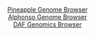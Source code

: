 <div id="Pineapple_Genome_Browser" align="center">
  <a href="https://igv.org/app/?sessionURL=blob:zZJda9swFIb_i6BlA8eW7MSODWG4abemTZa1ITVNKUaxZVvUlhxJ_mhD_vu0srGbDpqLjYEupIM.3vPo2YOWCEk5AwGwTTQyEQIGkAXvVriqS_IVV0SCIMOlJAYQJCOCsISAYA8yLBVe3871yUKpWgaWRVU9qDDLuSkdE1f4hTPcSTPhlTXlZYm3XGDFhbTOBG65RfN20JEtrmtTv.2YIyvFClu4rAvOJLdqwvK40_fFv0pxThivSFw1paKvAWKdR2dMzQx_CqNVmCREymvyPEsn4fUsvHMu1psv7nSzXl5Gazc6XdGcYdUIMkkr1MurWRieJzOMM_vEPlsW3U1bVWM9HZ8456cXfU0FkRPkobHjOsh1NRzKUtL_T33rQY_s_bbzuST1U9Q4Ue8toNtf1c3S3zXo5s2.PXAwQMmTRrsAkkJ4AYKGA11jZLuDH1M0NiD0NR3BKQgeHg2gBE6e9PaHPVDPtTYGSLJrXuUxABcpESAY.BB6yPft0dAbQt9HB2MPGlH.PbSf17e.B.3Qtt04o6XSOqexZLU0MWNmm2Rm_nIky8V2msnh1UhLczfH7qyf90O4aZST7NbwTZpjTUA__vqButX3ZPon3r0niKm2x8pG74vFplm1ZL6bRuNs4clvl3ZBL.X5_R_xHIcm46LCSu_XFb386VuLBcVM6UJLJd3SkqrnSFPkHQiQ7WhtQcJLrj0EIt9.gAY00Ah._K2nc3g8fAc-">Pineapple Genome Browser</a>
</div>
<div id="Alphonso_Genome_Browser" align="center">
  <a href="https://igv.org/app/?sessionURL=blob:zZLRbpswGEbfxVKqTSJgoJCAFE0kJW2aNtWSsmitKuSAIV7BpraBkCjvPq_atJtOai42TeIC_7Lh.47PATSYC8Io8IGlm45umkADYsvaFSqrAi9QiQXwM1QIrAGOM8wxTTDwDyBDQqJoeaNObqWshG8YRFb9EtGc6cLWUYn2jKJW6AkrjQkrCrRhHEnGhTHmqGEGyZt.izeoqnT1b1t3jBRJZKCi2jIqmFFhmset.l78axTnmLISx2VdSPIaIFZ5VMZUz9CnYL0KkgQLMcfdLB0F81nwxQ6jh0t38hDdXa0jd322IjlFsuZ4hF_Ctkuvp4skne6.BZQtara9SXAYsp59cRbuKsKxGJkDc2i7NhwOFRhCU7z7nzqrh5zYe2tnUU5n7eQ6yLvu7r6.3DtZeA2DYfhmbw8cNVCwpFYegGTLB74JNRu6mmO5_R.v5lCD0FN0OCPAf3zSgOQoeVbbHw9AdpWyBQj8Ur.KowHGU8yB3_cgHJieZznng3PoeeZRO4CaF38P7TRaegNoBZblxhkppFI5jQWthI4o1Zsk0_P9iSwR7Vljbu3zZ289X951jlr2rOnXiZ3j2aoLP_.BqAZUgNdLVHXfk.ufuPeeILrcnCrc.XyhoIw7MvFW3Xhyu2zyXXWhMLlXl.P76C1EHlSFT8OTMV4iqfariVr.9K5BnCAq1aAhgmxIQWS3ViRZC3zTspW.IGEFUz4Cnm8.QA1qpgM__tbUPj4dvwM-">Alphonso Genome Browser</a>
</div>


<div id="DAF_Genomics_Browser" align="center">
  <a href="https://igv.org/app/?sessionURL=blob:tZH9i9MwGMf_l4D3U9.Sdu1aGFK0O.t2ii11uuMYufbpWmyaXpK6zbH_3VBPBOUQ4YQkJDwv32.ezxl9BSFb3qMIEQvPLIyRgWTDDzllQwfvKAOJopp2EgwkoAYBfQkoOqOaSkWLbK0rG6UGGdl2RWtzDz1nbSkt6Vp0MCUfVQM61SQWZfQb7.lBWiVnOllRm3ZDw3vJbVqWIKXp2AP0.92B6uNnbDe1hB0bO9VOqjttQhurrJpqt21fwfEvRv6Dsl7ty3iTx1P9Ck5ptYhXafzRTYrttf9qW7x_syn8zVXe7nuqRgELLrJgKJw5Xl6v0oDnN96n8LD.vBHkwwv39VVyHFoBcoEDPHd91yEuuhio4.WoEaCyETjCnhGQuUE8z3y8ujNfz0DwFkW3dwZSgpZfdPrtGanToEEhCQ_jxMxAXFQgUGSGjhPgMCQzL_CcMMQX44xG0T0zyWWRhYFDYkJ8654yrV.33TQ.LfRn8Lkw_tZZ73_F9DbNEnee38_YNhMN7o5JGifL5PSwjp_AZKAnv1VzwajSoR_PRyi002oMevWLinu5u3wH">DAF Genomics Browser</a>
</div>
